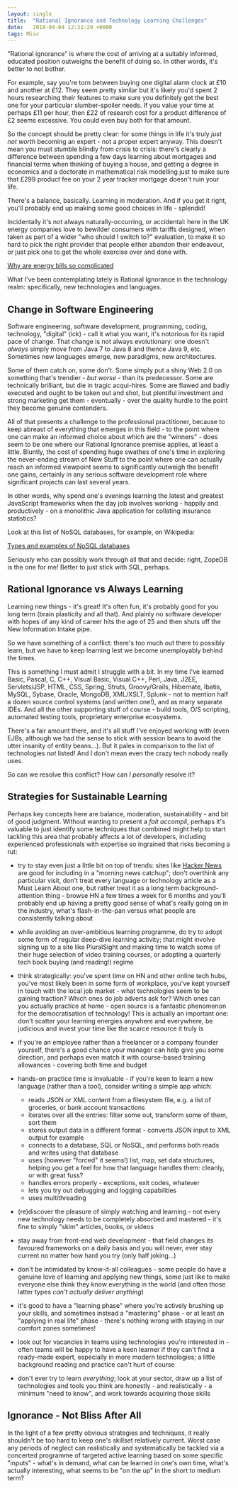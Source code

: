 ```yaml
---
layout: single
title:  "Rational Ignorance and Technology Learning Challenges"
date:   2018-04-04 12:21:29 +0000
tags: Misc
---
```

"Rational ignorance" is where the cost of arriving at a suitably informed, educated position outweighs the benefit of 
doing so. In other words, it's better to not bother.

For example, say you're torn between buying one digital alarm clock at £10 and another at £12. They seem pretty similar
but it's likely you'd spent 2 hours researching their features to make sure you definitely get the best one for your 
particular slumber-spoiler needs. If you value your time at perhaps £11 per hour, then £22 of research cost for a 
product difference of £2 seems excessive. You could even buy both for that amount.

So the concept should be pretty clear: for some things in life it's truly _just not worth_ becoming an expert - not a 
proper expert anyway. This doesn't mean you must stumble blindly from crisis to crisis: there's clearly a difference 
between spending a few days learning about mortgages and financial terms when thinking of buying a house, and getting a 
degree in economics and a doctorate in mathematical risk modelling just to make sure that £299 product fee on your 2 
year tracker mortgage doesn't ruin your life.

There's a balance, basically. Learning in moderation. And if you get it right, you'll probably end up making some good 
choices in life - splendid!

Incidentally it's not always naturally-occurring, or accidental: here in the UK energy companies love to bewilder 
consumers with tariffs designed, when taken as part of a wider "who should I switch to?" evaluation, to make it so hard
to pick the right provider that people either abandon their endeavour, or just pick one to get the whole exercise over 
and done with.

[Why are energy bills so complicated](http://www.thisismoney.co.uk/money/bills/article-1715782/Why-are-energy-bills-so-complicated.html)

What I've been contemplating lately is Rational Ignorance in the technology realm: specifically, new technologies and 
languages.

## Change in Software Engineering

Software engineering, software development, programming, coding, technology, "digital" (ick) - call it what you want,
it's notorious for its rapid pace of change. That change is not always evolutionary: one doesn't _always_ simply move 
from Java 7 to Java 8 and thence Java 9, etc. Sometimes new languages emerge, new paradigms, new architectures. 

Some of them catch on, some don't. Some simply put a shiny Web 2.0 on something that's trendier - _but worse_ - than 
its predecessor. Some are technically brilliant, but die in tragic acqui-hires. Some are flawed and badly executed and 
ought to be taken out and shot, but plentiful investment and strong marketing get them - eventually - over the quality 
hurdle to the point they become genuine contenders. 

All of that presents a challenge to the professional practitioner, because to keep abreast of everything that emerges 
in this field - to the point where one can make an informed choice about which are the "winners" - does seem to be one
where our Rational Ignorance premise applies, at least a little. Bluntly, the cost of spending huge swathes of one's 
time in exploring the never-ending stream of New Stuff to the point where one can actually reach an informed viewpoint
seems to significantly outweigh the benefit one gains, certainly in any serious software development role where 
significant projects can last several years.

In other words, why spend one's evenings learning the latest and greatest JavaScript frameworks when the day job 
involves working - happily and productively - on a monolithic Java application for collating insurance statistics? 

Look at this list of NoSQL databases, for example, on Wikipedia:

[Types and examples of NoSQL databases](https://en.wikipedia.org/wiki/NoSQL#Types_and_examples_of_NoSQL_databases)

Seriously who can possibly work through all that and decide: right, ZopeDB is the one for me! Better to just stick with 
SQL, perhaps.

## Rational Ignorance vs Always Learning

Learning new things - it's great! It's often fun, it's probably good for you long term (brain plasticity and all that). 
And plainly no software developer with hopes of any kind of career hits the age of 25 and then shuts off the New 
Information Intake pipe. 

So we have something of a conflict: there's too much out there to possibly learn, but we have to keep learning lest we 
become unemployably behind the times. 

This is something I must admit I struggle with a bit. In my time I've learned Basic, Pascal, C, C++, Visual Basic, 
Visual C++, Perl, Java, J2EE, Servlets/JSP, HTML, CSS, Spring, Struts, Groovy/Grails, Hibernate, Ibatis, MySQL, Sybase, 
Oracle, MongoDB, XML/XSLT, Splunk - not to mention half a dozen source control systems (and written one!), and as many 
separate IDEs. And all the other supporting stuff of course - build tools, O/S scripting, automated testing tools, proprietary 
enterprise ecosystems.

There's a fair amount there, and it's all stuff I've enjoyed working with (even EJBs, although we had the sense to stick 
with session beans to avoid the utter insanity of entity beans...). But it pales in comparison to the list of 
technologies _not_ listed! And I don't mean even the crazy tech nobody really uses.  

So can we resolve this conflict? How can _I personally_ resolve it?

## Strategies for Sustainable Learning

Perhaps key concepts here are balance, moderation, sustainability - and bit of good judgment. Without wanting to present
a _fait accompli_, perhaps it's valuable to just identify some techniques that combined might help to start tackling 
this area that probably affects a lot of developers, including experienced professionals with expertise so ingrained 
that risks becoming a rut:

- try to stay even just a little bit on top of trends: sites like [Hacker News](http://news.ycombinator.com/) are good
for including in a "morning news catchup"; don't overthink any particular visit, don't treat every language or 
technology article as a Must Learn About one, but rather treat it as a long term background-attention thing - browse HN 
a few times a week for 6 months and you'll probably end up having a pretty good sense of what's really going on in the 
industry, what's flash-in-the-pan versus what people are consistently talking about

- while avoiding an over-ambitious learning programme, do try to adopt some form of regular deep-dive learning activity;
that might involve signing up to a site like PluralSight and making time to watch some of their huge selection of video 
training courses, or adopting a quarterly tech book buying (and reading!) regime

- think strategically: you've spent time on HN and other online tech hubs, you've most likely been in some form of 
workplace, you've kept yourself in touch with the local job market - what technologies seem to be gaining traction? 
Which ones do job adverts ask for? Which ones can you actually practice at home - open source is a fantastic phenomenon 
for the democratisation of technology! This is actually an important one: don't scatter your learning energies anywhere 
and everywhere, be judicious and invest your time like the scarce resource it truly is

- if you're an employee rather than a freelancer or a company founder yourself, there's a good chance your manager can
help give you some direction, and perhaps even match it with course-based training allowances - covering both time and 
budget

- hands-on practice time is invaluable - if you're keen to learn a new language (rather than a tool), consider writing
a simple app which:
    - reads JSON or XML content from a filesystem file, e.g. a list of groceries, or bank account transactions
    - iterates over all the entries: filter some out, transform some of them, sort them
    - stores output data in a different format - converts JSON input to XML output for example
    - connects to a database, SQL or NoSQL, and performs both reads and writes using that database
    - uses (however "forced" it seems!) list, map, set data structures, helping you get a feel for how that language handles 
    them: cleanly, or with great fuss?
    - handles errors properly - exceptions, exit codes, whatever
    - lets you try out debugging and logging capabilities
    - uses multithreading

- (re)discover the pleasure of simply watching and learning - not every new technology needs to be completely absorbed 
and mastered - it's fine to simply "skim" articles, books, or videos

- stay away from front-end web development - that field changes its favoured frameworks on a daily basis and you will 
never, ever stay current no matter how hard you try (only half joking...)

- don't be intimidated by know-it-all colleagues - some people do have a genuine love of learning and applying new 
things, some just like to make everyone else think they know everything in the world (and often those latter 
types _can't actually deliver anything_)

- it's good to have a "learning phase" where you're actively brushing up your skills, and sometimes instead a 
"mastering" phase - or at least an "applying in real life" phase - there's nothing wrong with staying in our comfort 
zones sometimes! 

- look out for vacancies in teams using technologies you're interested in - often teams will be happy to have a keen 
learner if they can't find a ready-made expert, especially in more modern technologies; a little background reading 
and practice can't hurt of course

- don't ever try to learn _everything_; look at your sector, draw up a list of technologies and tools 
you think are honestly - and realistically - a minimum "need to know", and work towards acquiring those skills

## Ignorance - Not Bliss After All

In the light of a few pretty obvious strategies and techniques, it really shouldn't be too hard to keep one's 
skillset relatively current. Worst case any periods of neglect can realistically and systematically be tackled via a 
concerted programme of targeted active learning based on some specific "inputs" - what's in demand, what can be learned 
in one's own time, what's actually interesting, what seems to be "on the up" in the short to medium term?
